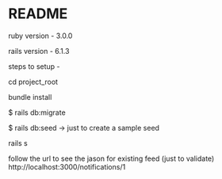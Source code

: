 # README

ruby version  - 3.0.0

rails version - 6.1.3

steps to setup -

cd project_root

bundle install

$ rails db:migrate

$ rails db:seed -> just to create a sample seed

rails s

follow the url to see the jason for existing feed (just to validate) http://localhost:3000/notifications/1


